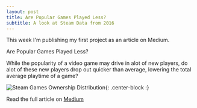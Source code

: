 ```yaml
---
layout: post
title: Are Popular Games Played Less?
subtitle: A look at Steam Data from 2016
---
```


This week I'm publishing my first project as an article on Medium. 

Are Popular Games Played Less?

  While the popularity of a video game may drive in alot of new players, do alot of these new players drop out quicker than average, lowering the total average playtime of a game?
 
![Steam Games Ownership Distribution](https://miro.medium.com/max/920/1*mZWsajQ-qlzerSSUHbWlog.png){: .center-block :}
 
  Read the full article on [Medium](https://medium.com/@e.nephylum/what-makes-a-game-on-steam-popular-ccae0f93d26a)

